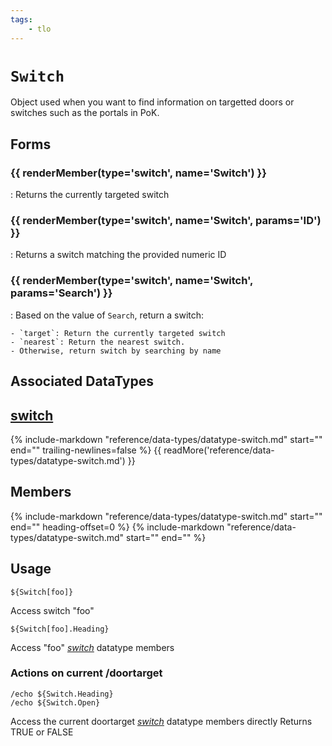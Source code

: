 ```yaml
---
tags:
    - tlo
---
```

# `Switch`

<!--tlo-desc-start-->
Object used when you want to find information on targetted doors or switches such as the portals in PoK.
<!--tlo-desc-end-->
## Forms
<!--tlo-forms-start-->
### {{ renderMember(type='switch', name='Switch') }}

:   Returns the currently targeted switch

### {{ renderMember(type='switch', name='Switch', params='ID') }}

:   Returns a switch matching the provided numeric ID

### {{ renderMember(type='switch', name='Switch', params='Search') }}

:   Based on the value of `Search`, return a switch:

    - `target`: Return the currently targeted switch
    - `nearest`: Return the nearest switch.
    - Otherwise, return switch by searching by name
<!--tlo-forms-end-->

## Associated DataTypes

## [switch](../data-types/datatype-switch.md)
{%
  include-markdown "reference/data-types/datatype-switch.md"
  start="<!--dt-desc-start-->"
  end="<!--dt-desc-end-->"
  trailing-newlines=false
%} {{ readMore('reference/data-types/datatype-switch.md') }}

<h2>Members</h2>
{%
  include-markdown "reference/data-types/datatype-switch.md"
  start="<!--dt-members-start-->"
  end="<!--dt-members-end-->"
  heading-offset=0
%}
{%
  include-markdown "reference/data-types/datatype-switch.md"
  start="<!--dt-linkrefs-start-->"
  end="<!--dt-linkrefs-end-->"
%}

## Usage

```
${Switch[foo]}
```
Access switch "foo"

```
${Switch[foo].Heading}
```
Access "foo" [_switch_](../data-types/datatype-switch.md) datatype members


### Actions on current /doortarget
```
/echo ${Switch.Heading}
/echo ${Switch.Open}
```

Access the current doortarget [_switch_](../data-types/datatype-switch.md) datatype members directly
Returns TRUE or FALSE

<!--tlo-linkrefs-start-->
[switch]: ../data-types/datatype-switch.md
<!--tlo-linkrefs-end-->
